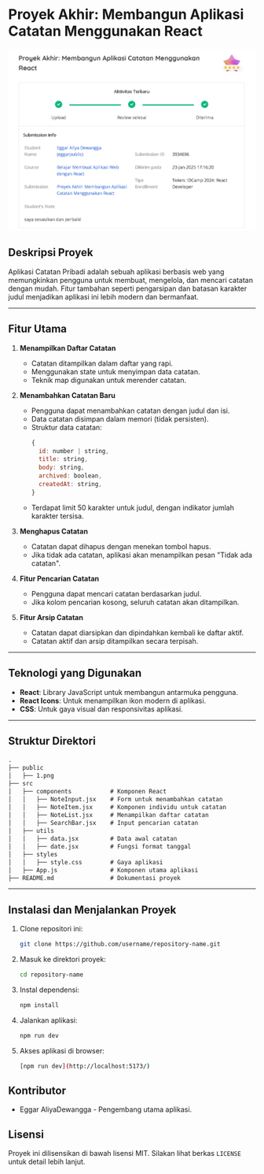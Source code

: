 

# Proyek Akhir: Membangun Aplikasi Catatan Menggunakan React

![Review](public/1.png)

## Deskripsi Proyek
Aplikasi Catatan Pribadi adalah sebuah aplikasi berbasis web yang memungkinkan pengguna untuk membuat, mengelola, dan mencari catatan dengan mudah. Fitur tambahan seperti pengarsipan dan batasan karakter judul menjadikan aplikasi ini lebih modern dan bermanfaat.

---

## Fitur Utama

1. **Menampilkan Daftar Catatan**
   - Catatan ditampilkan dalam daftar yang rapi.
   - Menggunakan state untuk menyimpan data catatan.
   - Teknik map digunakan untuk merender catatan.

2. **Menambahkan Catatan Baru**
   - Pengguna dapat menambahkan catatan dengan judul dan isi.
   - Data catatan disimpan dalam memori (tidak persisten).
   - Struktur data catatan:
     ```javascript
     {
       id: number | string,
       title: string,
       body: string,
       archived: boolean,
       createdAt: string,
     }
     ```
   - Terdapat limit 50 karakter untuk judul, dengan indikator jumlah karakter tersisa.

3. **Menghapus Catatan**
   - Catatan dapat dihapus dengan menekan tombol hapus.
   - Jika tidak ada catatan, aplikasi akan menampilkan pesan "Tidak ada catatan".

4. **Fitur Pencarian Catatan**
   - Pengguna dapat mencari catatan berdasarkan judul.
   - Jika kolom pencarian kosong, seluruh catatan akan ditampilkan.

5. **Fitur Arsip Catatan**
   - Catatan dapat diarsipkan dan dipindahkan kembali ke daftar aktif.
   - Catatan aktif dan arsip ditampilkan secara terpisah.

---

## Teknologi yang Digunakan
- **React**: Library JavaScript untuk membangun antarmuka pengguna.
- **React Icons**: Untuk menampilkan ikon modern di aplikasi.
- **CSS**: Untuk gaya visual dan responsivitas aplikasi.

---

## Struktur Direktori
```
.
├── public
│   ├── 1.png                
├── src
│   ├── components           # Komponen React
│   │   ├── NoteInput.jsx    # Form untuk menambahkan catatan
│   │   ├── NoteItem.jsx     # Komponen individu untuk catatan
│   │   ├── NoteList.jsx     # Menampilkan daftar catatan
│   │   ├── SearchBar.jsx    # Input pencarian catatan
│   ├── utils
│   │   ├── data.jsx         # Data awal catatan
│   │   ├── date.jsx         # Fungsi format tanggal
│   ├── styles
│   │   ├── style.css        # Gaya aplikasi
│   ├── App.js               # Komponen utama aplikasi
├── README.md                # Dokumentasi proyek
```

---

## Instalasi dan Menjalankan Proyek

1. Clone repositori ini:
   ```bash
   git clone https://github.com/username/repository-name.git
   ```

2. Masuk ke direktori proyek:
   ```bash
   cd repository-name
   ```

3. Instal dependensi:
   ```bash
   npm install
   ```

4. Jalankan aplikasi:
   ```bash
   npm run dev
   ```

5. Akses aplikasi di browser:
   ```bash
   [npm run dev](http://localhost:5173/)
   ```

## Kontributor
- Eggar AliyaDewangga - Pengembang utama aplikasi.


## Lisensi
Proyek ini dilisensikan di bawah lisensi MIT. Silakan lihat berkas `LICENSE` untuk detail lebih lanjut.

